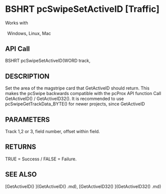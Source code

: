# BSHRT pcSwipeSetActiveID [Traffic]

Works with <p class="s1" style="padding-top: 2pt;padding-left: 5pt;text-indent: 0pt;text-align: left;"><a name="bookmark345">&zwnj;</a>Windows, Linux, Mac<a name="bookmark346">&zwnj;</a></p>

## API Call
BSHRT pcSwipeSetActiveID(WORD track,
## DESCRIPTION
Set the area of the magstripe card that GetActiveID should return. This makes the pcSwipe backwards compatible with the pcProx API function Call GetActiveID() / GetActiveID32(). It is recommended to use pcSwipeGetTrackData_BYTE() for newer projects, since GetActiveID

## PARAMETERS
Track 1,2 or 3, field number, offset within field.

## RETURNS
TRUE = Success / FALSE = Failure.

## SEE ALSO
[GetActiveID() ](GetActiveID() .md), [GetActiveID32() ](GetActiveID32() .md)
